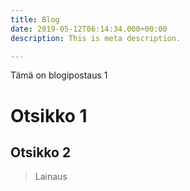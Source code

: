 ```yaml
---
title: Blog
date: 2019-05-12T06:14:34.000+00:00
description: This is meta description.

---
```

Tämä on blogipostaus 1

# Otsikko 1

## Otsikko 2

> Lainaus
